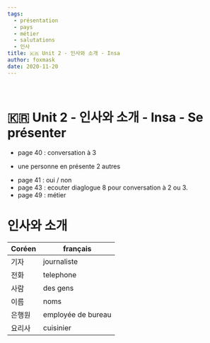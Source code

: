 ```yaml
---
tags:
  - présentation
  - pays
  - métier
  - salutations
  - 인사
title: 🇰🇷 Unit 2 - 인사와 소개 - Insa
author: foxmask
date: 2020-11-20
---
```

 
# 🇰🇷 Unit 2 - 인사와 소개 - Insa - Se présenter


* page 40 : conversation à 3
 - une personne en présente 2 autres

* page 41 : oui / non
* page 43 : ecouter diaglogue 8 pour conversation à 2 ou 3.
* page 49 : métier 



# 인사와 소개


| Coréen | français           |
| ------ | ------------------ |
| 기자   | journaliste        |
| 전화   | telephone          |
| 사람   | des gens           |
| 이름   | noms               |
| 은행원 | employée de bureau |
| 요리사 | cuisinier          |